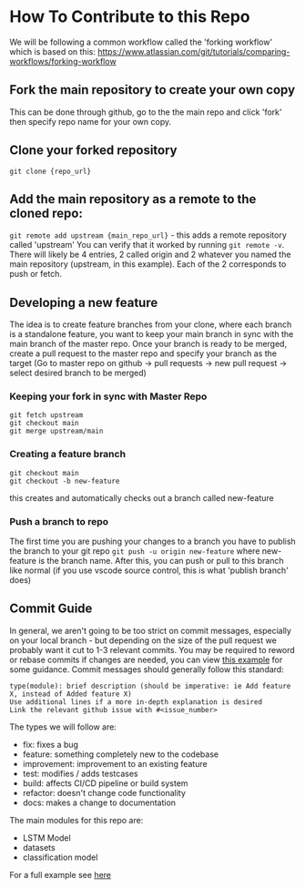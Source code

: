 # How To Contribute to this Repo
We will be following a common workflow called the 'forking workflow' which is 
based on this: https://www.atlassian.com/git/tutorials/comparing-workflows/forking-workflow

## Fork the main repository to create your own copy
This can be done through github, go to the the main repo and click 'fork' then specify repo name for your own copy. 
## Clone your forked repository 
```
git clone {repo_url}
```
## Add the main repository as a remote to the cloned repo:
`git remote add upstream {main_repo_url}` - this adds a remote repository called 'upstream'
You can verify that it worked by running `git remote -v`. There will likely be 4 entries, 2 called origin and 2 whatever you named the main repository (upstream, in this example). Each of the 2 corresponds to push or fetch.
## Developing a new feature
The idea is to create feature branches from your clone, where each branch is a standalone feature, you want to keep your main branch in sync with the main branch of the master repo. Once your branch is ready to be merged, create a pull request to the master repo and specify your branch as the target (Go to master repo on github -> pull requests -> new pull request -> select desired branch to be merged)
### Keeping your fork in sync with Master Repo
```
git fetch upstream
git checkout main
git merge upstream/main
```
### Creating a feature branch
```
git checkout main
git checkout -b new-feature
```
this creates and automatically checks out a branch called new-feature
### Push a branch to repo
The first time you are pushing your changes to a branch you have to publish the branch to your git repo
`git push -u origin new-feature` where new-feature is the branch name.
After this, you can push or pull to this branch like normal (if you use vscode source control, this is what 'publish branch' does)

## Commit Guide
In general, we aren't going to be too strict on commit messages, especially on your local branch - but depending on the size of the pull request we probably want it cut to 1-3 relevant commits. You may be required to reword or rebase commits if changes are needed, you can view [this example](examples.md#how-to-interactively-rebase) for some guidance. Commit messages should generally follow this standard:
```
type(module): brief description (should be imperative: ie Add feature X, instead of Added feature X)
Use additional lines if a more in-depth explanation is desired
Link the relevant github issue with #<issue_number>
```
The types we will follow are:
- fix: fixes a bug
- feature: something completely new to the codebase
- improvement: improvement to an existing feature
- test: modifies / adds testcases
- build: affects CI/CD pipeline or build system
- refactor: doesn't change code functionality
- docs: makes a change to documentation

The main modules for this repo are:
- LSTM Model
- datasets
- classification model 

For a full example see [here](examples.md#writing-a-commit-message)






